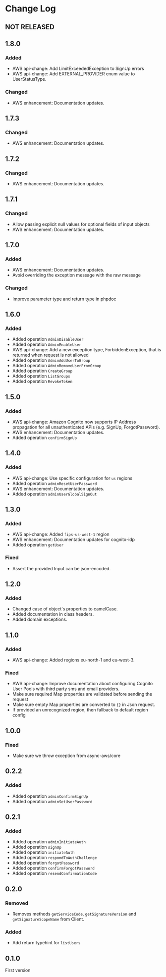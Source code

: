 # Change Log

## NOT RELEASED

## 1.8.0

### Added

- AWS api-change: Add LimitExceededException to SignUp errors
- AWS api-change: Add EXTERNAL_PROVIDER enum value to UserStatusType.

### Changed

- AWS enhancement: Documentation updates.

## 1.7.3

### Changed

- AWS enhancement: Documentation updates.

## 1.7.2

### Changed

- AWS enhancement: Documentation updates.

## 1.7.1

### Changed

- Allow passing explicit null values for optional fields of input objects
- AWS enhancement: Documentation updates.

## 1.7.0

### Added

- AWS enhancement: Documentation updates.
- Avoid overriding the exception message with the raw message

### Changed

- Improve parameter type and return type in phpdoc

## 1.6.0

### Added

- Added operation `AdminDisableUser`
- Added operation `AdminEnableUser`
- AWS api-change: Add a new exception type, ForbiddenException, that is returned when request is not allowed
- Added operation `AdminAddUserToGroup`
- Added operation `AdminRemoveUserFromGroup`
- Added operation `CreateGroup`
- Added operation `ListGroups`
- Added operation `RevokeToken`

## 1.5.0

### Added

- AWS api-change: Amazon Cognito now supports IP Address propagation for all unauthenticated APIs (e.g. SignUp, ForgotPassword).
- AWS enhancement: Documentation updates.
- Added operation `confirmSignUp`

## 1.4.0

### Added

- AWS api-change: Use specific configuration for `us` regions
- Added operation `adminResetUserPassword`
- AWS enhancement: Documentation updates.
- Added operation `adminUserGlobalSignOut`

## 1.3.0

### Added

- AWS api-change: Added `fips-us-west-1` region
- AWS enhancement: Documentation updates for cognito-idp
- Added operation `getUser`

### Fixed

- Assert the provided Input can be json-encoded.

## 1.2.0

### Added

- Changed case of object's properties to camelCase.
- Added documentation in class headers.
- Added domain exceptions.

## 1.1.0

### Added

- AWS api-change: Added regions eu-north-1 and eu-west-3.

### Fixed

- AWS api-change: Improve documentation about configuring Cognito User Pools with third party sms and email providers.
- Make sure required Map properties are validated before sending the request
- Make sure empty Map properties are converted to `{}` in Json request.
- If provided an unrecognized region, then fallback to default region config

## 1.0.0

### Fixed

- Make sure we throw exception from async-aws/core

## 0.2.2

### Added

- Added operation `adminConfirmSignUp`
- Added operation `adminSetUserPassword`

## 0.2.1

### Added

- Added operation `adminInitiateAuth`
- Added operation `signUp`
- Added operation `initiateAuth`
- Added operation `respondToAuthChallenge`
- Added operation `forgotPassword`
- Added operation `confirmForgotPassword`
- Added operation `resendConfirmationCode`

## 0.2.0

### Removed

- Removes methods `getServiceCode`, `getSignatureVersion` and `getSignatureScopeName` from Client.

### Added

- Add return typehint for `listUsers`

## 0.1.0

First version

